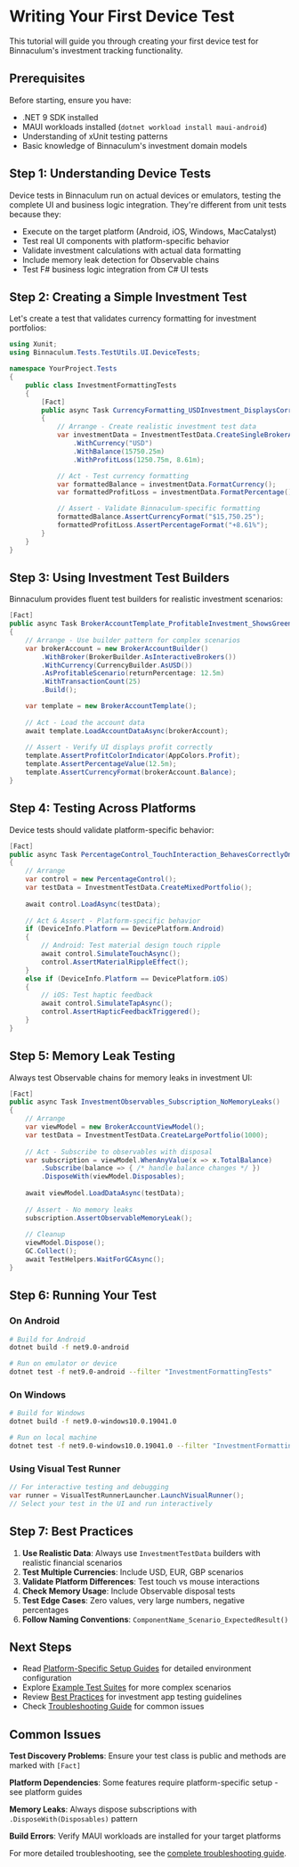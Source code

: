 # Writing Your First Device Test

This tutorial will guide you through creating your first device test for Binnaculum's investment tracking functionality.

## Prerequisites

Before starting, ensure you have:
- .NET 9 SDK installed
- MAUI workloads installed (`dotnet workload install maui-android`)
- Understanding of xUnit testing patterns
- Basic knowledge of Binnaculum's investment domain models

## Step 1: Understanding Device Tests

Device tests in Binnaculum run on actual devices or emulators, testing the complete UI and business logic integration. They're different from unit tests because they:

- Execute on the target platform (Android, iOS, Windows, MacCatalyst)
- Test real UI components with platform-specific behavior
- Validate investment calculations with actual data formatting
- Include memory leak detection for Observable chains
- Test F# business logic integration from C# UI tests

## Step 2: Creating a Simple Investment Test

Let's create a test that validates currency formatting for investment portfolios:

```csharp
using Xunit;
using Binnaculum.Tests.TestUtils.UI.DeviceTests;

namespace YourProject.Tests
{
    public class InvestmentFormattingTests
    {
        [Fact]
        public async Task CurrencyFormatting_USDInvestment_DisplaysCorrectFormat()
        {
            // Arrange - Create realistic investment test data
            var investmentData = InvestmentTestData.CreateSingleBrokerAccount()
                .WithCurrency("USD")
                .WithBalance(15750.25m)
                .WithProfitLoss(1250.75m, 8.61m);

            // Act - Test currency formatting
            var formattedBalance = investmentData.FormatCurrency();
            var formattedProfitLoss = investmentData.FormatPercentage();

            // Assert - Validate Binnaculum-specific formatting
            formattedBalance.AssertCurrencyFormat("$15,750.25");
            formattedProfitLoss.AssertPercentageFormat("+8.61%");
        }
    }
}
```

## Step 3: Using Investment Test Builders

Binnaculum provides fluent test builders for realistic investment scenarios:

```csharp
[Fact]
public async Task BrokerAccountTemplate_ProfitableInvestment_ShowsGreenIndicators()
{
    // Arrange - Use builder pattern for complex scenarios
    var brokerAccount = new BrokerAccountBuilder()
        .WithBroker(BrokerBuilder.AsInteractiveBrokers())
        .WithCurrency(CurrencyBuilder.AsUSD())
        .AsProfitableScenario(returnPercentage: 12.5m)
        .WithTransactionCount(25)
        .Build();

    var template = new BrokerAccountTemplate();
    
    // Act - Load the account data
    await template.LoadAccountDataAsync(brokerAccount);
    
    // Assert - Verify UI displays profit correctly
    template.AssertProfitColorIndicator(AppColors.Profit);
    template.AssertPercentageValue(12.5m);
    template.AssertCurrencyFormat(brokerAccount.Balance);
}
```

## Step 4: Testing Across Platforms

Device tests should validate platform-specific behavior:

```csharp
[Fact]
public async Task PercentageControl_TouchInteraction_BehavesCorrectlyOnPlatform()
{
    // Arrange
    var control = new PercentageControl();
    var testData = InvestmentTestData.CreateMixedPortfolio();
    
    await control.LoadAsync(testData);
    
    // Act & Assert - Platform-specific behavior
    if (DeviceInfo.Platform == DevicePlatform.Android)
    {
        // Android: Test material design touch ripple
        await control.SimulateTouchAsync();
        control.AssertMaterialRippleEffect();
    }
    else if (DeviceInfo.Platform == DevicePlatform.iOS)
    {
        // iOS: Test haptic feedback
        await control.SimulateTapAsync();
        control.AssertHapticFeedbackTriggered();
    }
}
```

## Step 5: Memory Leak Testing

Always test Observable chains for memory leaks in investment UI:

```csharp
[Fact]
public async Task InvestmentObservables_Subscription_NoMemoryLeaks()
{
    // Arrange
    var viewModel = new BrokerAccountViewModel();
    var testData = InvestmentTestData.CreateLargePortfolio(1000);
    
    // Act - Subscribe to observables with disposal
    var subscription = viewModel.WhenAnyValue(x => x.TotalBalance)
        .Subscribe(balance => { /* handle balance changes */ })
        .DisposeWith(viewModel.Disposables);
    
    await viewModel.LoadDataAsync(testData);
    
    // Assert - No memory leaks
    subscription.AssertObservableMemoryLeak();
    
    // Cleanup
    viewModel.Dispose();
    GC.Collect();
    await TestHelpers.WaitForGCAsync();
}
```

## Step 6: Running Your Test

### On Android
```bash
# Build for Android
dotnet build -f net9.0-android

# Run on emulator or device  
dotnet test -f net9.0-android --filter "InvestmentFormattingTests"
```

### On Windows
```bash
# Build for Windows
dotnet build -f net9.0-windows10.0.19041.0

# Run on local machine
dotnet test -f net9.0-windows10.0.19041.0 --filter "InvestmentFormattingTests"
```

### Using Visual Test Runner
```csharp
// For interactive testing and debugging
var runner = VisualTestRunnerLauncher.LaunchVisualRunner();
// Select your test in the UI and run interactively
```

## Step 7: Best Practices

1. **Use Realistic Data**: Always use `InvestmentTestData` builders with realistic financial scenarios
2. **Test Multiple Currencies**: Include USD, EUR, GBP scenarios
3. **Validate Platform Differences**: Test touch vs mouse interactions  
4. **Check Memory Usage**: Include Observable disposal tests
5. **Test Edge Cases**: Zero values, very large numbers, negative percentages
6. **Follow Naming Conventions**: `ComponentName_Scenario_ExpectedResult()`

## Next Steps

- Read [Platform-Specific Setup Guides](platform-setup/) for detailed environment configuration
- Explore [Example Test Suites](../examples/) for more complex scenarios
- Review [Best Practices](../best-practices.md) for investment app testing guidelines
- Check [Troubleshooting Guide](../troubleshooting.md) for common issues

## Common Issues

**Test Discovery Problems**: Ensure your test class is public and methods are marked with `[Fact]`

**Platform Dependencies**: Some features require platform-specific setup - see platform guides

**Memory Leaks**: Always dispose subscriptions with `.DisposeWith(Disposables)` pattern

**Build Errors**: Verify MAUI workloads are installed for your target platforms

For more detailed troubleshooting, see the [complete troubleshooting guide](../troubleshooting.md).
